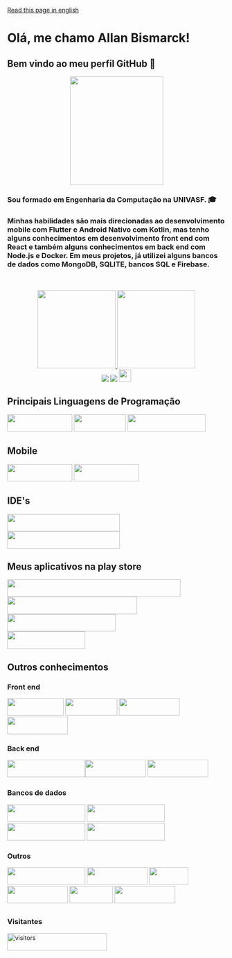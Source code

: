 <a href="README.md" target="_blank">Read this page in english</a>
# Olá, me chamo Allan Bismarck!
## Bem vindo ao meu perfil GitHub 👋
<div align="center"><img height="250em" width="215em" src="doggo-good.gif"/></div>

### Sou formado em Engenharia da Computação na UNIVASF. 🎓
### Minhas habilidades são mais direcionadas ao desenvolvimento mobile com Flutter e Android Nativo com Kotlin, mas tenho alguns conhecimentos em desenvolvimento front end com React e também alguns conhecimentos em back end com Node.js e Docker. Em meus projetos, já utilizei alguns bancos de dados como MongoDB, SQLITE, bancos SQL e Firebase.
<br/>
<br/>
<div align="center">
  <a href="https://github.com/AllanBismarck123">
  <img height="180em" src="https://github-readme-stats.vercel.app/api?username=AllanBismarck123&show_icons=true&theme=algolia&include_all_commits=true&count_private=true"/>
  <img height="180em" src="https://github-readme-stats.vercel.app/api/top-langs/?username=AllanBismarck123&layout=compact&langs_count=7&theme=algolia"/>
</div>

<div align="center">
    <a href="https://instagram.com/allan__bismarck" target="_blank"><img src="https://img.shields.io/badge/-Instagram-%23E4405F?style=for-the-badge&logo=instagram&logoColor=white" target="_blank"></a>
    <a href="https://www.linkedin.com/in/allan-bismarck" target="_blank"><img src="https://img.shields.io/badge/-LinkedIn-%230077B5?style=for-the-badge&logo=linkedin&logoColor=white" target="_blank"></a>   
  <a><img height="28" src="https://img.shields.io/badge/E--MAIL-allan__b95%40outlook.com-green?style=flat-square&logo=microsoftoutlook"</a>
</div>
  
##
## Principais Linguagens de Programação
<div style="display: inline_block">
  <a target="_blank" ><img height="40" width="150" src="https://img.shields.io/badge/Kotlin-049DD9?style=for-the-badge&logo=kotlin&logoColor=orange" target="_blank"></a>
  <a target="_blank"><img height="40" width="120" src="https://img.shields.io/badge/Dart-0175C2?style=for-the-badge&logo=dart&logoColor=white" target="_blank"></a>
  <a target="_blank" ><img height="40" width="180" src="https://img.shields.io/badge/JavaScript-F7DF1E?style=for-the-badge&logo=javascript&logoColor=black" target="_blank"></a>
</div>

## Mobile
<div style="display: inline_block">
  <a target="_blank"><img height="40" width="150" src="https://img.shields.io/badge/Flutter-02569B?style=for-the-badge&logo=flutter&logoColor=white" target="_blank"></a>
  <a target="_blank"><img height="40" width="150" src="https://img.shields.io/badge/Android-3DDC84.svg?style=for-the-badge&logo=android&logoColor=white" target="_blank"></a>
</div>
  
## IDE's
<div style="display: inline_block">
    <a target="_blank"><img height="40" width="260" src="https://img.shields.io/badge/-Visual Studio Code-007ACC?style=for-the-badge&logo=visualstudiocode&logoColor=white" target="_blank"></a>
    <a target="_blank"><img height="40" width="260" src="https://img.shields.io/badge/Android%20Studio-3DDC84.svg?style=for-the-badge&logo=android-studio&logoColor=white" target="_blank"></a>
</div>

## Meus aplicativos na play store
<div style="display: inline_block">
  <div><a target="_blank" href="https://play.google.com/store/apps/details?id=com.app.calculadora_gasto_calorico"><img height="40" width="400" src="https://img.shields.io/badge/Calculadora de Gasto Calórico-7B44F2?style=for-the-badge" target="_blank"></a></div>
  <div><a target="_blank" href="https://play.google.com/store/apps/details?id=com.app.gestordeperfumaria&hl=pt_BR&gl=US"><img height="40" width="300" src="https://img.shields.io/badge/Gestor de Perfumaria-BF0449?style=for-the-badge" target="_blank"></a></div>
  <div><a target="_blank" href="https://play.google.com/store/apps/details?id=com.app.paciencia_spider"><img height="40" width="250" src="https://img.shields.io/badge/Paciência Spider-1AD937?style=for-the-badge&labelColor=000000" target="_blank"></a></div>
  <div><a target="_blank" href="https://play.google.com/store/apps/details?id=com.app.fitbalance&pli=1"><img height="40" width="180" src="https://img.shields.io/badge/FitBalance-00FFFF?style=for-the-badge" target="_blank"></a></div>
</div>

## Outros conhecimentos

### Front end
<div style="display: inline_block">
  <a target="_blank"><img height="40" width="130" src="https://img.shields.io/badge/HTML5-E34F26?style=for-the-badge&logo=html5&logoColor=white" target="_blank"></a>
  <a target="_blank"><img height="40" width="120" src="https://img.shields.io/badge/CSS3-1572B6?style=for-the-badge&logo=css3&logoColor=white" target="_blank"></a>
   <a target="_blank"><img height="40" width="140" src="https://img.shields.io/badge/React-20232A?style=for-the-badge&logo=react&logoColor=61DAFB" target="_blank"></a>
  <a target="_blank"><img height="40" width="140" src="https://img.shields.io/badge/Vercel-000000?style=for-the-badge&logo=vercel&logoColor=white" target="_blank"></a>
</div>

### Back end
<div style="display: inline_block">
  <a target="_blank" ><img height="40" width="180" src="https://img.shields.io/badge/Node%20js-339933?style=for-the-badge&logo=nodedotjs&logoColor=white" target="_blank"></a
  <a target="_blank"><img height="40" width="140" src="https://img.shields.io/badge/Render-46E3B7?style=for-the-badge&logo=render&logoColor=white" target="_blank"></a>
  <a target="_blank"><img height="40" width="140" src="https://img.shields.io/badge/Docker-2CA5E0?style=for-the-badge&logo=docker&logoColor=white" target="_blank"></a>
</div>

### Bancos de dados
<div style="display: inline_block">
    <a target="_blank"><img height="40" width="180" src="https://img.shields.io/badge/PostgreSQL-316192?style=for-the-badge&logo=postgresql&logoColor=white" target="_blank"></a>
    <a target="_blank"><img height="40" width="180" src="https://img.shields.io/badge/MongoDB-4EA94B?style=for-the-badge&logo=mongodb&logoColor=white" target="_blank"></a>
    <a target="_blank"><img height="40" width="180" src="https://img.shields.io/badge/SQLite-07405E?style=for-the-badge&logo=sqlite&logoColor=white" target="_blank"></a>
    <a target="_blank"><img height="40" width="180" src="https://img.shields.io/badge/firebase-ffca28?style=for-the-badge&logo=firebase&logoColor=black" target="_blank"></a>
</div>

### Outros
<div style="display: inline_block">
  <a target="_blank"><img height="40" width="180" src="https://img.shields.io/badge/Markdown-000000?style=for-the-badge&logo=markdown&logoColor=white" target="_blank"></a>
  <a target="_blank"><img height="40" width="140" src="https://img.shields.io/badge/Python-14354C?style=for-the-badge&logo=python&logoColor=white" target="_blank"></a>
  <a target="_blank"><img height="40" width="90" src="https://img.shields.io/badge/C-00599C?style=for-the-badge&logo=c&logoColor=white" target="_blank"></a>
  <a target="_blank"><img height="40" width="140" src="https://img.shields.io/badge/-Figma-F2F2F2?style=for-the-badge&logo=Figma&logoColor=black" target="_blank"></a>
  <a target="_blank"><img height="40" width="100" src="https://img.shields.io/badge/Git-E34F26?style=for-the-badge&logo=git&logoColor=white" target="_blank"></a>
  <a target="_blank"><img height="40" width="140" src="https://img.shields.io/badge/GitHub-100000?style=for-the-badge&logo=github&logoColor=white" target="_blank"></a>
</div>
  
##
<h3> Visitantes </h3>  
<div>
  <img align="center" alt="visitors" height="40" width="230" src="https://komarev.com/ghpvc/?username=AllanBismarck123&color=blue" alt="AllanBismarck123" />
</div>  
